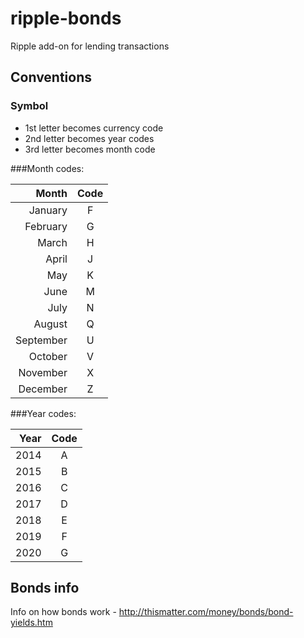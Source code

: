 ripple-bonds
============

Ripple add-on for lending transactions


Conventions
-----------

### Symbol

  - 1st letter becomes currency code
  - 2nd letter becomes year codes
  - 3rd letter becomes month code

###Month codes:

| Month   | Code|
|--------:|:---:|
|January  |F    |
|February |G    |
|March    |H    |
|April    |J    |
|May      |K    |
|June     |M    |
|July     |N    |
|August   |Q    |
|September|U    |
|October  |V    |
|November |X    |
|December |Z    |

###Year codes:

| Year  | Code|
|------:|:---:|
|2014   |A    |
|2015   |B    |
|2016   |C    |
|2017   |D    |
|2018   |E    |
|2019   |F    |
|2020   |G    |

Bonds info
-------------
Info on how bonds work - http://thismatter.com/money/bonds/bond-yields.htm

